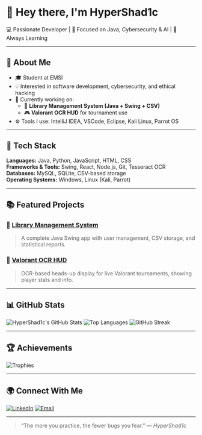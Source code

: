 # 👋 Hey there, I'm HyperShad1c

💻 Passionate Developer | 🎯 Focused on Java, Cybersecurity & AI | 🧩 Always Learning

---

## 🚀 About Me
- 🎓 Student at EMSI  
- 💡 Interested in software development, cybersecurity, and ethical hacking  
- 🔭 Currently working on:
  - 🏫 **Library Management System (Java + Swing + CSV)**
  - 🎮 **Valorant OCR HUD** for tournament use  
- ⚙️ Tools I use: IntelliJ IDEA, VSCode, Eclipse, Kali Linux, Parrot OS

---

## 🧰 Tech Stack
**Languages:** Java, Python, JavaScript, HTML, CSS  
**Frameworks & Tools:** Swing, React, Node.js, Git, Tesseract OCR  
**Databases:** MySQL, SQLite, CSV-based storage  
**Operating Systems:** Windows, Linux (Kali, Parrot)

---

## 📚 Featured Projects
### 📘 [Library Management System](https://github.com/hypershad1c/library-management)
> A complete Java Swing app with user management, CSV storage, and statistical reports.

### 🎯 [Valorant OCR HUD](https://github.com/hypershad1c/valorant-ocr-hud)
> OCR-based heads-up display for live Valorant tournaments, showing player stats and info.

---

## 📊 GitHub Stats
![HyperShad1c's GitHub Stats](https://github-readme-stats.vercel.app/api?username=hypershad1c&show_icons=true&theme=tokyonight)
![Top Languages](https://github-readme-stats.vercel.app/api/top-langs/?username=hypershad1c&layout=compact&theme=tokyonight)
![GitHub Streak](https://github-readme-streak-stats.herokuapp.com/?user=hypershad1c&theme=tokyonight)

---

## 🏆 Achievements
![Trophies](https://github-profile-trophy.vercel.app/?username=hypershad1c&theme=tokyonight&margin-w=10)

---

## 🌍 Connect With Me
[![LinkedIn](https://img.shields.io/badge/LinkedIn-blue?logo=linkedin&logoColor=white)](https://linkedin.com/in/your-link)
[![Email](https://img.shields.io/badge/Email-D14836?logo=gmail&logoColor=white)](mailto:your-email@gmail.com)

---

> “The more you practice, the fewer bugs you fear.” — *HyperShad1c*
